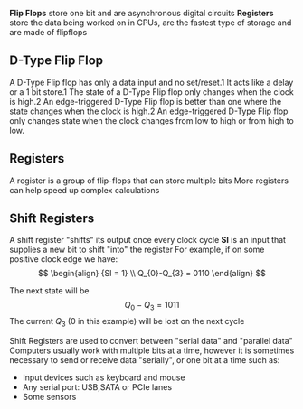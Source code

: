 **Flip Flops** store one bit and are asynchronous digital circuits
**Registers** store the data being worked on in CPUs, are the fastest type of storage and are made of flipflops

## D-Type Flip Flop
A D-Type Flip flop has only a data input and no set/reset.1 It acts like a delay or a 1 bit store.1 The state of a D-Type Flip flop only changes when the clock is high.2 An edge-triggered D-Type Flip flop is better than one where the state changes when the clock is high.2 An edge-triggered D-Type Flip flop only changes state when the clock changes from low to high or from high to low. 

## Registers
A register is a group of flip-flops that can store multiple bits
More registers can help speed up complex calculations
## Shift Registers
A shift register "shifts" its output once every clock cycle
**SI** is an input that supplies a new bit to shift "into" the register
For example, if on some positive clock edge we have:
$$
\begin{align}
{SI = 1} \\
Q_{0}-Q_{3} = 0110
\end{align}
$$

The next state will be
$$
Q_{0}-Q_{3} = 1011
$$
The current $Q_{3}$ ($0$ in this example) will be lost on the next cycle

Shift Registers are used to convert between "serial data" and "parallel data"
Computers usually work with multiple bits at a time, however it is sometimes necessary to send or receive data "serially", or one bit at a time such as:
- Input devices such as keyboard and mouse
- Any serial port: USB,SATA or PCIe lanes
- Some sensors